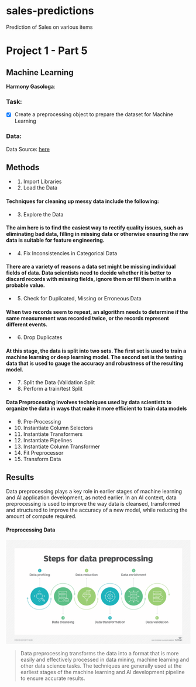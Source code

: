 # sales-predictions
Prediction of Sales on various items

# Project 1 - Part 5
## Machine Learning 


**Harmony Gasologa**: 

### Task:

- [x] Create a preprocessing object to prepare the dataset for Machine Learning


### Data:
Data Source: [here](https://drive.google.com/file/d/1syH81TVrbBsdymLT_jl2JIf6IjPXtSQw/view)


## Methods
- 1. Import Libraries
- 2. Load the Data

#### Techniques for cleaning up messy data include the following:
- 3. Explore the Data
#### The aim here is to find the easiest way to rectify quality issues, such as eliminating bad data, filling in missing data or otherwise ensuring the raw data is suitable for feature engineering.

- 4. Fix Inconsistencies in Categorical Data

#### There are a variety of reasons a data set might be missing individual fields of data. Data scientists need to decide whether it is better to discard records with missing fields, ignore them or fill them in with a probable value. 
- 5. Check for Duplicated, Missing or Erroneous Data

#### When two records seem to repeat, an algorithm needs to determine if the same measurement was recorded twice, or the records represent different events.
- 6. Drop Duplicates

#### At this stage, the data is split into two sets. The first set is used to train a machine learning or deep learning model. The second set is the testing data that is used to gauge the accuracy and robustness of the resulting model. 
- 7. Split the Data (Validation Split
- 8. Perform a train/test Split

#### Data Preprocessing involves techniques used by data scientists to organize the data in ways that make it more efficient to train data models 
- 9. Pre-Processing
- 10. Instantiate Column Selectors
- 11. Instantiate Transformers
- 12. Instantiate Pipelines
- 13. Instantiate Column Transformer
- 14. Fit Preprocessor
- 15. Transform Data

## Results

Data preprocessing plays a key role in earlier stages of machine learning and AI application development, as noted earlier. In an AI context, data preprocessing is used to improve the way data is cleansed, transformed and structured to improve the accuracy of a new model, while reducing the amount of compute required.




#### Preprocessing Data
![sample image](https://github.com/HarmonyKM/sales-predictions/blob/main/steps_for_data_preprocessing-f.png)

> Data preprocessing transforms the data into a format that is more easily and effectively processed in data mining, machine learning and other data science tasks. The techniques are generally used at the earliest stages of the machine learning and AI development pipeline to ensure accurate results.

